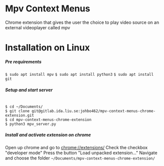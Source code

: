 # Mpv Context Menus
Chrome extension that gives the user the choice to play video source on an external videoplayer called mpv

# Installation on Linux
##### Pre requirements
```$ sudo apt install mpv```
```$ sudo apt install python3```
```$ sudo apt install git```
##### Setup and start server
#
```
$ cd ~/Documents/
$ git clone git@gitlab.ida.liu.se:johbo462/mpv-context-menus-chrome-extension.git
$ cd mpv-context-menus-chrome-extension
$ python3 mpv_server.py
```
##### Install and activate extension on chrome
Open up chrome and go to [chrome://extensions/](chrome://extensions/)
Check the checkbox "developer mode"
Press the button "Load unpacked extension..."
Navigate and choose the folder ```~/Documents/mpv-context-menus-chrome-extension/```